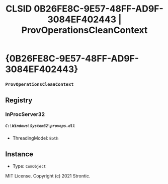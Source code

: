 ﻿---
title: "CLSID 0B26FE8C-9E57-48FF-AD9F-3084EF402443 | ProvOperationsCleanContext"
excerpt: What is COM-Object CLSID 0B26FE8C-9E57-48FF-AD9F-3084EF402443?
---

# {0B26FE8C-9E57-48FF-AD9F-3084EF402443}

### `ProvOperationsCleanContext`

## Registry


### InProcServer32

##### `C:\Windows\System32\provops.dll`
* ThreadingModel: `Both`

## Instance

* Type: `ComObject`

MIT License. Copyright (c) 2021 Strontic.



